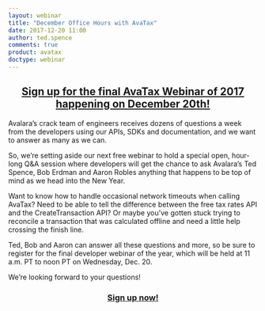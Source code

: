 ```yaml
---
layout: webinar
title: "December Office Hours with AvaTax"
date: 2017-12-20 11:00
author: ted.spence
comments: true
product: avatax
doctype: webinar
---
```


<center><h2><a href="https://register.gotowebinar.com/register/2719809517923376642">Sign up for the final AvaTax Webinar of 2017 happening on December 20th!</a></h2></center>

Avalara’s crack team of engineers receives dozens of questions a week from the developers using our APIs, SDKs and documentation, and we want to answer as many as we can.

So, we’re setting aside our next free webinar to hold a special open, hour-long Q&A session where developers will get the chance to ask Avalara’s Ted Spence, Bob Erdman and Aaron Robles anything that happens to be top of  mind as we head into the New Year.

Want to know how to handle occasional network timeouts when calling AvaTax? Need to be able to tell the difference between the free tax rates API and the CreateTransaction API? Or maybe you’ve gotten stuck trying to reconcile a transaction that was calculated offline and need a little help crossing the finish line.

Ted, Bob and Aaron can answer all these questions and more, so be sure to register for the final developer webinar of the year, which will be held at 11 a.m. PT to noon PT on Wednesday, Dec. 20.

We’re looking forward to your questions!

<center><h3><a href="https://register.gotowebinar.com/register/2719809517923376642">Sign up now!</a></h3></center>
